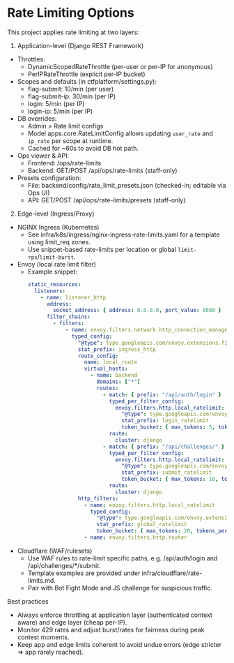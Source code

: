 # Rate Limiting Options

This project applies rate limiting at two layers:

1) Application-level (Django REST Framework)
- Throttles:
  - DynamicScopedRateThrottle (per-user or per-IP for anonymous)
  - PerIPRateThrottle (explicit per-IP bucket)
- Scopes and defaults (in ctfplatform/settings.py):
  - flag-submit: 10/min (per user)
  - flag-submit-ip: 30/min (per IP)
  - login: 5/min (per IP)
  - login-ip: 5/min (per IP)
- DB overrides:
  - Admin > Rate limit configs
  - Model apps.core.RateLimitConfig allows updating `user_rate` and `ip_rate` per scope at runtime.
  - Cached for ~60s to avoid DB hot path.
- Ops viewer & API:
  - Frontend: /ops/rate-limits
  - Backend: GET/POST /api/ops/rate-limits (staff-only)
- Presets configuration:
  - File: backend/config/rate_limit_presets.json (checked-in; editable via Ops UI)
  - API: GET/POST /api/ops/rate-limits/presets (staff-only)

2) Edge-level (Ingress/Proxy)
- NGINX Ingress (Kubernetes)
  - See infra/k8s/ingress/nginx-ingress-rate-limits.yaml for a template using limit_req zones.
  - Use snippet-based rate-limits per location or global `limit-rps`/`limit-burst`.
- Envoy (local rate limit filter)
  - Example snippet:
    ```yaml
    static_resources:
      listeners:
        - name: listener_http
          address:
            socket_address: { address: 0.0.0.0, port_value: 8080 }
          filter_chains:
            - filters:
                - name: envoy.filters.network.http_connection_manager
                  typed_config:
                    "@type": type.googleapis.com/envoy.extensions.filters.network.http_connection_manager.v3.HttpConnectionManager
                    stat_prefix: ingress_http
                    route_config:
                      name: local_route
                      virtual_hosts:
                        - name: backend
                          domains: ["*"]
                          routes:
                            - match: { prefix: "/api/auth/login" }
                              typed_per_filter_config:
                                envoy.filters.http.local_ratelimit:
                                  "@type": type.googleapis.com/envoy.extensions.filters.http.local_ratelimit.v3.LocalRateLimit
                                  stat_prefix: login_ratelimit
                                  token_bucket: { max_tokens: 5, tokens_per_fill: 5, fill_interval: 60s }
                              route:
                                cluster: django
                            - match: { prefix: "/api/challenges/" }
                              typed_per_filter_config:
                                envoy.filters.http.local_ratelimit:
                                  "@type": type.googleapis.com/envoy.extensions.filters.http.local_ratelimit.v3.LocalRateLimit
                                  stat_prefix: submit_ratelimit
                                  token_bucket: { max_tokens: 10, tokens_per_fill: 10, fill_interval: 60s }
                              route:
                                cluster: django
                    http_filters:
                      - name: envoy.filters.http.local_ratelimit
                        typed_config:
                          "@type": type.googleapis.com/envoy.extensions.filters.http.local_ratelimit.v3.LocalRateLimit
                          stat_prefix: global_ratelimit
                          token_bucket: { max_tokens: 20, tokens_per_fill: 20, fill_interval: 1s }
                      - name: envoy.filters.http.router
    ```
- Cloudflare (WAF/rulesets)
  - Use WAF rules to rate-limit specific paths, e.g. /api/auth/login and /api/challenges/*/submit.
  - Template examples are provided under infra/cloudflare/rate-limits.md.
  - Pair with Bot Fight Mode and JS challenge for suspicious traffic.

Best practices
- Always enforce throttling at application layer (authenticated context aware) and edge layer (cheap per-IP).
- Monitor 429 rates and adjust burst/rates for fairness during peak contest moments.
- Keep app and edge limits coherent to avoid undue errors (edge stricter ⇒ app rarely reached).